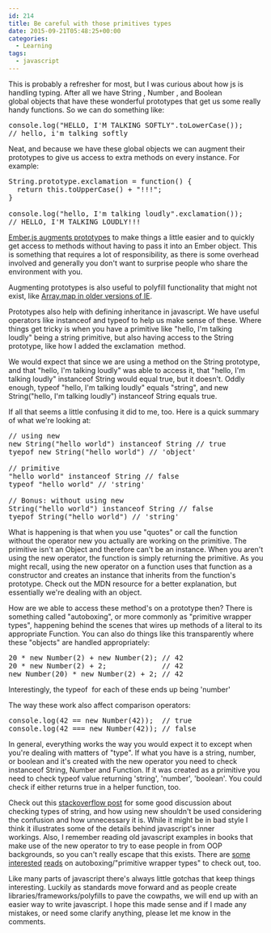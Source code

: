 ```yaml
---
id: 214
title: Be careful with those primitives types
date: 2015-09-21T05:48:25+00:00
categories:
  - Learning
tags:
  - javascript
---
```


This is probably a refresher for most, but I was curious about how js is handling typing. After all we have <span class="lang:default decode:true crayon-inline ">String</span> , <span class="lang:default decode:true crayon-inline ">Number</span> , and <span class="lang:default decode:true crayon-inline">Boolean</span>  global objects that have these wonderful prototypes that get us some really handy functions. So we can do something like:

<pre class="lang:js decode:true">console.log("HELLO, I'M TALKING SOFTLY".toLowerCase());
// hello, i'm talking softly</pre>

Neat, and because we have these global objects we can augment their prototypes to give us access to extra methods on every instance. For example:

<pre class="lang:js decode:true">String.prototype.exclamation = function() {
  return this.toUpperCase() + "!!!";
}

console.log("hello, I'm talking loudly".exclamation());
// HELLO, I'M TALKING LOUDLY!!!</pre>

[Ember.js augments prototypes](http://guides.emberjs.com/v1.10.0/configuring-ember/disabling-prototype-extensions/) to make things a little easier and to quickly get access to methods without having to pass it into an Ember object. This is something that requires a lot of responsibility, as there is some overhead involved and generally you don't want to surprise people who share the environment with you.

Augmenting prototypes is also useful to polyfill functionality that might not exist, like [Array.map in older versions of IE](https://developer.mozilla.org/en-US/docs/Web/JavaScript/Reference/Global_Objects/Array/map#Polyfill).

Prototypes also help with defining inheritance in javascript. We have useful operators like <span class="lang:default decode:true crayon-inline">instanceof</span> and <span class="lang:default decode:true crayon-inline">typeof</span> to help us make sense of these. Where things get tricky is when you have a primitive like <span class="lang:default decode:true crayon-inline">"hello, I'm talking loudly"</span> being a string primitive, but also having access to the <span class="lang:default decode:true crayon-inline ">String</span>  prototype, like how I added the <span class="lang:default decode:true crayon-inline">exclamation</span>  method.

We would expect that since we are using a method on the <span class="lang:default decode:true crayon-inline ">String</span> prototype, and that <span class="lang:default decode:true crayon-inline">"hello, I'm talking loudly"</span> was able to access it, that "hello, I'm talking loudly" instanceof String would equal true, but it doesn't. Oddly enough, typeof "hello, I'm talking loudly" equals "string", and new String("hello, I'm talking loudly") instanceof String equals true.

If all that seems a little confusing it did to me, too. Here is a quick summary of what we're looking at:

<pre class="lang:default decode:true">// using new
new String("hello world") instanceof String // true
tyepof new String("hello world") // 'object'

// primitive
"hello world" instanceof String // false
typeof "hello world" // 'string'

// Bonus: without using new
String("hello world") instanceof String // false
tyepof String("hello world") // 'string'</pre>

What is happening is that when you use "quotes" or call the function without the operator <span class="lang:default decode:true crayon-inline">new</span> you actually are working on the primitive. The primitive isn't an Object and therefore can't be an instance. When you aren't using the <span class="lang:default decode:true crayon-inline">new</span> operator, the function is simply returning the primitive. As you might recall, using the <span class="lang:default decode:true crayon-inline">new</span> operator on a function uses that function as a constructor and creates an instance that inherits from the function's prototype. Check out the MDN resource for a better explanation, but essentially we're dealing with an object.

How are we able to access these method's on a prototype then? There is something called "autoboxing", or more commonly as "primitive wrapper types", happening behind the scenes that wires up methods of a literal to its appropriate Function. You can also do things like this transparently where these "objects" are handled appropriately:

<pre class="lang:default decode:true">20 * new Number(2) + new Number(2); // 42
20 * new Number(2) + 2;             // 42
new Number(20) * new Number(2) + 2; // 42</pre>

Interestingly, the <span class="lang:default decode:true crayon-inline ">typeof</span>  for each of these ends up being <span class="lang:default decode:true crayon-inline ">'number'</span>

The way these work also affect comparison operators:

<pre class="lang:default decode:true">console.log(42 == new Number(42));  // true
console.log(42 === new Number(42)); // false</pre>

In general, everything works the way you would expect it to except when you're dealing with matters of "type". If what you have is a string, number, or boolean and it's created with the new operator you need to check instanceof String, Number and Function. If it was created as a primitive you need to check typeof value returning 'string', 'number', 'boolean'. You could check if either returns true in a helper function, too.

Check out this [stackoverflow post](http://stackoverflow.com/questions/4059147/check-if-a-variable-is-a-string) for some good discussion about checking types of string, and how using <span class="lang:default decode:true crayon-inline">new</span> shouldn't be used considering the confusion and how unnecessary it is. While it might be in bad style I think it illustrates some of the details behind javascript's inner workings. Also, I remember reading old javascript examples in books that make use of the new operator to try to ease people in from OOP backgrounds, so you can't really escape that this exists. There are [some](http://adripofjavascript.com/blog/drips/javascripts-primitive-wrapper-objects.html) [interested](http://stackoverflow.com/questions/17216847/does-javascript-autobox) [reads](https://www.d.umn.edu/~gshute/cs5741/lectures/javascript/javascript-as-ool.html) on autoboxing/"primitive wrapper types" to check out, too.

Like many parts of javascript there's always little gotchas that keep things interesting. Luckily as standards move forward and as people create libraries/frameworks/polyfills to pave the cowpaths, we will end up with an easier way to write javascript. I hope this made sense and if I made any mistakes, or need some clarify anything, please let me know in the comments.

